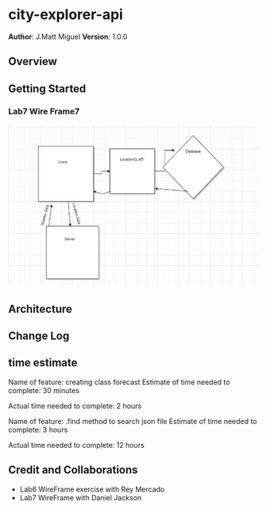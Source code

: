 # city-explorer-api


**Author**: J.Matt Miguel
**Version**: 1.0.0 

## Overview



## Getting Started


### Lab7 Wire Frame7
![Lab 7 Wireframe](lab7-wireframe.PNG)

## Architecture
<!-- Provide a detailed description of the application design. What technologies (languages, libraries, etc) you're using, and any other relevant design information. -->

## Change Log
<!-- Use this area to document the iterative changes made to your application as each feature is successfully implemented. Use time stamps. Here's an example:

01-01-2001 4:59pm - Application now has a fully-functional express server, with a GET route for the location resource. -->

## time estimate
Name of feature: creating class forecast
Estimate of time needed to complete: 30 minutes


Actual time needed to complete: 2 hours

Name of feature: .find method to search json file
Estimate of time needed to complete: 3 hours


Actual time needed to complete: 12 hours

## Credit and Collaborations

- Lab6 WireFrame exercise with Rey Mercado
- Lab7 WireFrame with Daniel Jackson
